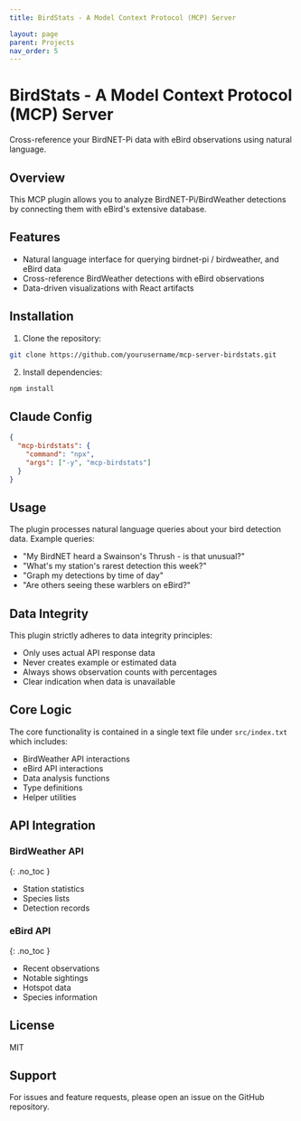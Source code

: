 ```yaml
---
title: BirdStats - A Model Context Protocol (MCP) Server

layout: page
parent: Projects
nav_order: 5
---
```


# BirdStats - A Model Context Protocol (MCP) Server


Cross-reference your BirdNET-Pi data with eBird observations using natural language.

## Overview

This MCP plugin allows you to analyze BirdNET-Pi/BirdWeather detections by connecting them with eBird's extensive database. 

## Features

- Natural language interface for querying birdnet-pi / birdweather, and eBird data
- Cross-reference BirdWeather detections with eBird observations
- Data-driven visualizations with React artifacts

## Installation

1. Clone the repository:
```bash
git clone https://github.com/yourusername/mcp-server-birdstats.git
```

2. Install dependencies:
```bash
npm install
```

## Claude Config

```json
{
  "mcp-birdstats": {
    "command": "npx",
    "args": ["-y", "mcp-birdstats"]
  }
}
```

## Usage

The plugin processes natural language queries about your bird detection data. Example queries:

- "My BirdNET heard a Swainson's Thrush - is that unusual?"
- "What's my station's rarest detection this week?"
- "Graph my detections by time of day"
- "Are others seeing these warblers on eBird?"

## Data Integrity

This plugin strictly adheres to data integrity principles:

- Only uses actual API response data
- Never creates example or estimated data
- Always shows observation counts with percentages
- Clear indication when data is unavailable

## Core Logic

The core functionality is contained in a single text file under `src/index.txt` which includes:

- BirdWeather API interactions
- eBird API interactions
- Data analysis functions
- Type definitions
- Helper utilities

## API Integration

### BirdWeather API
{: .no_toc }

- Station statistics
- Species lists
- Detection records

### eBird API
{: .no_toc }

- Recent observations
- Notable sightings
- Hotspot data
- Species information

## License

MIT

## Support

For issues and feature requests, please open an issue on the GitHub repository.
